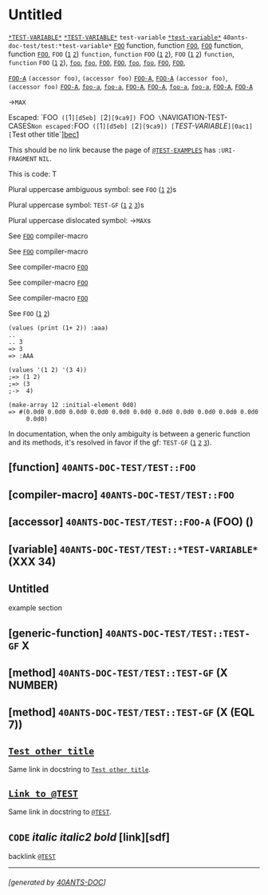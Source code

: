 <a id="x-2840ANTS-DOC-TEST-2FTEST-3A-3A-40TEST-2040ANTS-DOC-2FLOCATIVES-3ASECTION-29"></a>

# Untitled

[`*TEST-VARIABLE*`][0ac1]
[`*TEST-VARIABLE*`][0ac1]
`test-variable`
[`*test-variable*`][0ac1]
`40ants-doc-test/test:*test-variable*`
[`FOO`][9ca9] function, function [`FOO`][9ca9],
[`FOO`][9ca9] function, function [`FOO`][9ca9],
`FOO` ([`1`][d5eb] [`2`][9ca9]) `function`, `function` `FOO` ([`1`][d5eb] [`2`][9ca9]),
`FOO` ([`1`][d5eb] [`2`][9ca9]) `function`, `function` `FOO` ([`1`][d5eb] [`2`][9ca9]),
[`foo`][9ca9],
[`foo`][9ca9],
[`FOO`][9ca9],
[`FOO`][9ca9],
[`foo`][9ca9],
[`foo`][9ca9],
[`FOO`][9ca9],
[`FOO`][9ca9],

[`FOO-A`][742b] `(accessor foo)`, `(accessor foo)` [`FOO-A`][742b],
[`FOO-A`][742b] `(accessor foo)`, `(accessor foo)` [`FOO-A`][742b],
[`foo-a`][742b],
[`foo-a`][742b],
[`FOO-A`][742b],
[`FOO-A`][742b],
[`foo-a`][742b],
[`foo-a`][742b],
[`FOO-A`][742b],
[`FOO-A`][742b]

->`MAX`

Escaped: \`FOO` ([`1`][d5eb] [`2`][9ca9]) `FOO` \`NAVIGATION-TEST-CASES`
Non escaped: `FOO` ([`1`][d5eb] [`2`][9ca9]) [`*TEST-VARIABLE*`][0ac1]
[`Test other title`][bec1]

This should be no link because the page of [`@TEST-EXAMPLES`][3bc3]
has `:URI-FRAGMENT` `NIL`.

This is code: T

Plural uppercase ambiguous symbol: see `FOO` ([`1`][d5eb] [`2`][9ca9])s

Plural uppercase symbol: `TEST-GF` ([`1`][97c8] [`2`][7f0a] [`3`][57ea])s

Plural uppercase dislocated symbol: ->`MAX`s

See
[`FOO`][d5eb] compiler-macro

See [`FOO`][d5eb]
compiler-macro

See
compiler-macro [`FOO`][d5eb]

See compiler-macro
[`FOO`][d5eb]

See
compiler-macro 
[`FOO`][d5eb]

See
`FOO` ([`1`][d5eb] [`2`][9ca9])

```cl-transcript
(values (print (1+ 2)) :aaa)
..
.. 3 
=> 3
=> :AAA
```
```cl-transcript
(values '(1 2) '(3 4))
;=> (1 2)
;=> (3
;->  4)
```
```cl-transcript
(make-array 12 :initial-element 0d0)
=> #(0.0d0 0.0d0 0.0d0 0.0d0 0.0d0 0.0d0 0.0d0 0.0d0 0.0d0 0.0d0 0.0d0
     0.0d0)
```
In documentation, when the only ambiguity is between a generic
function and its methods, it's resolved in favor if the gf:
`TEST-GF` ([`1`][97c8] [`2`][7f0a] [`3`][57ea]).

<a id="x-2840ANTS-DOC-TEST-2FTEST-3A-3AFOO-20FUNCTION-29"></a>

## [function] `40ANTS-DOC-TEST/TEST::FOO`

<a id="x-2840ANTS-DOC-TEST-2FTEST-3A-3AFOO-20-28COMPILER-MACRO-29-29"></a>

## [compiler-macro] `40ANTS-DOC-TEST/TEST::FOO`

<a id="x-2840ANTS-DOC-TEST-2FTEST-3A-3AFOO-A-20-2840ANTS-DOC-2FLOCATIVES-3AACCESSOR-2040ANTS-DOC-TEST-2FTEST-3A-3AFOO-29-29"></a>

## [accessor] `40ANTS-DOC-TEST/TEST::FOO-A` (FOO) ()

<a id="x-2840ANTS-DOC-TEST-2FTEST-3A-3A-2ATEST-VARIABLE-2A-20-28VARIABLE-29-29"></a>

## [variable] `40ANTS-DOC-TEST/TEST::*TEST-VARIABLE*` (XXX 34)

<a id="x-2840ANTS-DOC-TEST-2FTEST-3A-3A-40TEST-EXAMPLES-2040ANTS-DOC-2FLOCATIVES-3ASECTION-29"></a>

## Untitled

example section

<a id="x-2840ANTS-DOC-TEST-2FTEST-3A-3ATEST-GF-20GENERIC-FUNCTION-29"></a>

## [generic-function] `40ANTS-DOC-TEST/TEST::TEST-GF` X

<a id="x-2840ANTS-DOC-TEST-2FTEST-3A-3ATEST-GF-20-28METHOD-20NIL-20-28NUMBER-29-29-29"></a>

## [method] `40ANTS-DOC-TEST/TEST::TEST-GF` (X NUMBER)

<a id="x-2840ANTS-DOC-TEST-2FTEST-3A-3ATEST-GF-20-28METHOD-20NIL-20-28-28EQL-207-29-29-29-29"></a>

## [method] `40ANTS-DOC-TEST/TEST::TEST-GF` (X (EQL 7))

<a id="x-2840ANTS-DOC-TEST-2FTEST-3A-3A-40TEST-SECTION-WITH-LINK-TO-OTHER-PAGE-IN-TITLE-2040ANTS-DOC-2FLOCATIVES-3ASECTION-29"></a>

## [`Test other title`][bec1]

Same link in docstring to [`Test other title`][bec1].

<a id="x-2840ANTS-DOC-TEST-2FTEST-3A-3A-40TEST-SECTION-WITH-LINK-TO-SAME-PAGE-IN-TITLE-2040ANTS-DOC-2FLOCATIVES-3ASECTION-29"></a>

## [`Link to @TEST`][e40d]

Same link in docstring to [`@TEST`][e40d].

<a id="x-2840ANTS-DOC-TEST-2FTEST-3A-3A-40TEST-TRICKY-TITLE-2040ANTS-DOC-2FLOCATIVES-3ASECTION-29"></a>

## `CODE` *italic* _italic2_ *bold* [link][sdf] <thing>

backlink [`@TEST`][e40d]


[0ac1]: #x-2840ANTS-DOC-TEST-2FTEST-3A-3A-2ATEST-VARIABLE-2A-20-28VARIABLE-29-29
[e40d]: #x-2840ANTS-DOC-TEST-2FTEST-3A-3A-40TEST-2040ANTS-DOC-2FLOCATIVES-3ASECTION-29
[3bc3]: #x-2840ANTS-DOC-TEST-2FTEST-3A-3A-40TEST-EXAMPLES-2040ANTS-DOC-2FLOCATIVES-3ASECTION-29
[d5eb]: #x-2840ANTS-DOC-TEST-2FTEST-3A-3AFOO-20-28COMPILER-MACRO-29-29
[9ca9]: #x-2840ANTS-DOC-TEST-2FTEST-3A-3AFOO-20FUNCTION-29
[742b]: #x-2840ANTS-DOC-TEST-2FTEST-3A-3AFOO-A-20-2840ANTS-DOC-2FLOCATIVES-3AACCESSOR-2040ANTS-DOC-TEST-2FTEST-3A-3AFOO-29-29
[97c8]: #x-2840ANTS-DOC-TEST-2FTEST-3A-3ATEST-GF-20-28METHOD-20NIL-20-28-28EQL-207-29-29-29-29
[7f0a]: #x-2840ANTS-DOC-TEST-2FTEST-3A-3ATEST-GF-20-28METHOD-20NIL-20-28NUMBER-29-29-29
[57ea]: #x-2840ANTS-DOC-TEST-2FTEST-3A-3ATEST-GF-20GENERIC-FUNCTION-29
[bec1]: other/test-other.md#x-2840ANTS-DOC-TEST-2FTEST-3A-3A-40TEST-OTHER-2040ANTS-DOC-2FLOCATIVES-3ASECTION-29

* * *
###### [generated by [40ANTS-DOC](https://40ants.com/doc/)]
